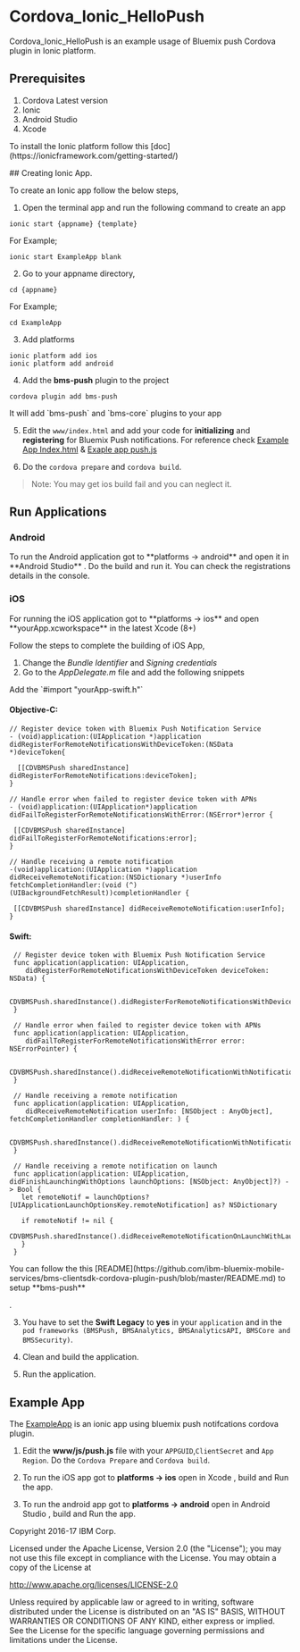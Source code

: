 # Cordova_Ionic_HelloPush

Cordova_Ionic_HelloPush is an example usage of Bluemix push Cordova plugin in Ionic platform.

## Prerequisites

<ol>
<li>Cordova Latest version</li>
<li>Ionic </li>
<li>Android Studio</li>
<li>Xcode</li>
</ol>

 <p>To install the Ionic platform follow this [doc](https://ionicframework.com/getting-started/)</p>
## Creating Ionic App.

To create an Ionic app follow the below steps,

1. Open the terminal app and run the following command to create an app

  ```
  ionic start {appname} {template}
  ```
  For Example;

  ```
  ionic start ExampleApp blank
  ```
2. Go to your appname directory,

  ```
  cd {appname}
  ```

  For Example;

  ```
  cd ExampleApp
  ```
3. Add platforms

  ```
  ionic platform add ios
  ionic platform add android
  ```
4. Add the <strong>bms-push</strong> plugin to the project

```
cordova plugin add bms-push
```

<p>It will add `bms-push` and `bms-core` plugins to your app</p>


5. Edit the `www/index.html` and add your code for <strong>initializing</strong> and <strong>registering</strong> for Bluemix Push notifications. For reference check [Example App Index.html](https://github.com/ibm-bluemix-push-notifications/Cordova_Ionic_HelloPush/ExampleApp/www/index.html) & [Exaple app push.js](https://github.com/ibm-bluemix-push-notifications/Cordova_Ionic_HelloPush/ExampleApp/www/js/push.js)

6. Do the `cordova prepare` and `cordova build`.

>Note: You may get ios build fail and you can neglect it.

## Run Applications

### Android

<p>To run the Android application got to **platforms -> android** and open it in **Android Studio** . Do the build and run it. You can check the registrations details in the console. </p>

### iOS

<p>For running the iOS application got to **platforms -> ios** and open **yourApp.xcworkspace** in the latest Xcode (8+)</p>

Follow the steps to complete the building of iOS App,

1. Change the *Bundle Identifier* and *Signing credentials*
2. Go to the *AppDelegate.m* file and add the following snippets

<p>Add the `#import "yourApp-swift.h"`</p>

#### Objective-C:

 ```
 // Register device token with Bluemix Push Notification Service
 - (void)application:(UIApplication *)application
didRegisterForRemoteNotificationsWithDeviceToken:(NSData *)deviceToken{

   [[CDVBMSPush sharedInstance] didRegisterForRemoteNotifications:deviceToken];
}

// Handle error when failed to register device token with APNs
- (void)application:(UIApplication*)application
didFailToRegisterForRemoteNotificationsWithError:(NSError*)error {

  [[CDVBMSPush sharedInstance] didFailToRegisterForRemoteNotifications:error];
}

// Handle receiving a remote notification
-(void)application:(UIApplication *)application
didReceiveRemoteNotification:(NSDictionary *)userInfo
fetchCompletionHandler:(void (^)(UIBackgroundFetchResult))completionHandler {

  [[CDVBMSPush sharedInstance] didReceiveRemoteNotification:userInfo];
}
```

#### Swift:

```
 // Register device token with Bluemix Push Notification Service
 func application(application: UIApplication,
 	didRegisterForRemoteNotificationsWithDeviceToken deviceToken: NSData) {

 	CDVBMSPush.sharedInstance().didRegisterForRemoteNotificationsWithDeviceToken(deviceToken)
 }

 // Handle error when failed to register device token with APNs
 func application(application: UIApplication,
 	didFailToRegisterForRemoteNotificationsWithError error: NSErrorPointer) {

 	CDVBMSPush.sharedInstance().didReceiveRemoteNotificationWithNotification(error)
 }

 // Handle receiving a remote notification
 func application(application: UIApplication,
 	didReceiveRemoteNotification userInfo: [NSObject : AnyObject], 	fetchCompletionHandler completionHandler: ) {

 	CDVBMSPush.sharedInstance().didReceiveRemoteNotificationWithNotification(userInfo)
 }

 // Handle receiving a remote notification on launch
 func application(application: UIApplication, didFinishLaunchingWithOptions launchOptions: [NSObject: AnyObject]?) -> Bool {
   let remoteNotif = launchOptions?[UIApplicationLaunchOptionsKey.remoteNotification] as? NSDictionary

   if remoteNotif != nil {
     CDVBMSPush.sharedInstance().didReceiveRemoteNotificationOnLaunchWithLaunchOptions(launchOptions)
   }
 }
 ```
<p>You can follow the this [README](https://github.com/ibm-bluemix-mobile-services/bms-clientsdk-cordova-plugin-push/blob/master/README.md) to setup **bms-push**</p>.


3. You have to set the **Swift Legacy** to **yes** in your `application` and in the `pod frameworks (BMSPush, BMSAnalytics, BMSAnalyticsAPI, BMSCore and BMSSecurity)`.

4. Clean and build the application.
5. Run the application.


## Example App

The [ExampleApp](https://github.com/ibm-bluemix-push-notifications/Cordova_Ionic_HelloPush/ExampleApp) is an ionic app using bluemix push notifcations cordova plugin.

1. Edit the **www/js/push.js** file with your `APPGUID`,`ClientSecret` and `App Region`. Do the `Cordova Prepare` and `Cordova build`.

2. To run the iOS app got to **platforms -> ios** open in Xcode , build and Run the app.
3. To run the android app got to **platforms -> android** open in Android Studio , build and Run the app.


Copyright 2016-17 IBM Corp.

Licensed under the Apache License, Version 2.0 (the "License"); you may not use this file except in compliance with the License. You may obtain a copy of the License at

http://www.apache.org/licenses/LICENSE-2.0

Unless required by applicable law or agreed to in writing, software distributed under the License is distributed on an "AS IS" BASIS, WITHOUT WARRANTIES OR CONDITIONS OF ANY KIND, either express or implied. See the License for the specific language governing permissions and limitations under the License.
